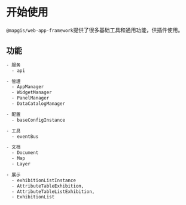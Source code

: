 # 开始使用

`@mapgis/web-app-framework`提供了很多基础工具和通用功能，供插件使用。

## 功能

```txt
- 服务
  - api

- 管理
  - AppManager
  - WidgetManager
  - PanelManager
  - DataCatalogManager

- 配置
  - baseConfigInstance

- 工具
  - eventBus

- 文档
  - Document
  - Map
  - Layer

- 展示
  - exhibitionListInstance
  - AttributeTableExhibition,
  - AttributeTableListExhibition,
  - ExhibitionList
```
